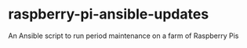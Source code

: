 # raspberry-pi-ansible-updates
An Ansible script to run period maintenance on a farm of Raspberry Pis 
